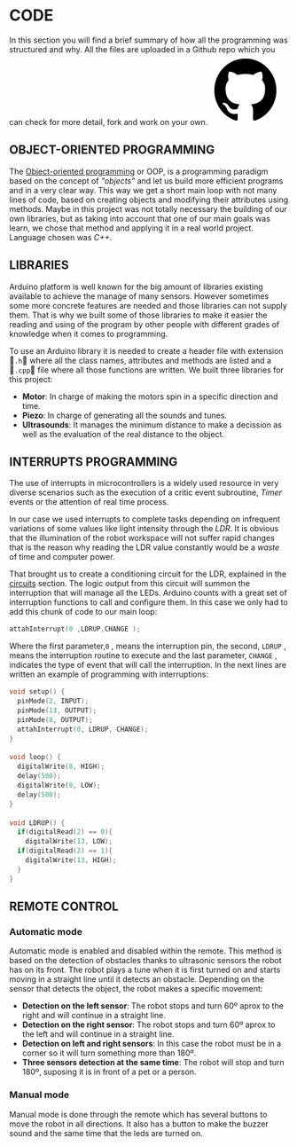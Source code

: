 # CODE
In this section you will find a brief summary of how all the programming was structured and why. All the files are uploaded in a Github repo which you can check for more detail, fork and work on your own.
[![github](../images/code/github.png)](https://github.com/pouyio/limpiosity)

## OBJECT-ORIENTED PROGRAMMING
The [Object-oriented programming](hthttps://en.wikipedia.org/wiki/Object-oriented_programming) or OOP, is a programming paradigm based on the concept of *"objects"* and let us build more efficient programs and in a very clear way. This way we get a short main loop with not many lines of code, based on creating objects and modifying their attributes using methods. Maybe in this project was not totally necessary the building of our own libraries, but as taking into account that one of our main goals was learn, we chose that method and applying it in a real world project. Language chosen was *C++*.

## LIBRARIES
Arduino platform is well known for the big amount of libraries existing available to achieve the manage of many sensors. However sometimes some more concrete features are needed and those libraries can not supply them. That is why we built some of those libraries to make it easier the reading and using of the program by other people with different grades of knowledge when it comes to programming.

To use an Arduino library it is needed to create a header file with extension `.h` where all the class names, attributes and methods are listed and a `.cpp` file where all those functions are written. We built three libraries for this project:
+ **Motor**: In charge of making the motors spin in a specific direction and time.
+ **Piezo**: In charge of generating all the sounds and tunes.
+ **Ultrasounds**: It manages the minimum distance to make a decission as well as the evaluation of the real distance to the object.

##  INTERRUPTS PROGRAMMING
The use of interrupts in microcontrollers is a widely used resource in very diverse scenarios such as the execution of a critic event subroutine, *Timer* events or the attention of real time process.

In our case we used interrupts to complete tasks depending on infrequent variations of some values like light intensity through the *LDR*. It is obvious that the illumination of the robot workspace will not suffer rapid changes that is the reason why reading the LDR value constantly would be a *waste* of time and computer power.

That brought us to create a conditioning circuit for the LDR, explained in the [circuits](./circuits.html) section. The logic output from this circuit will summon the interruption that will manage all the LEDs. Arduino counts with a great set of interruption functions to call and configure them. In this case we only had to add this chunk of code to our main loop:
```C++
attahInterrupt(0 ,LDRUP,CHANGE );
```
Where the first parameter,`0` , means the interruption pin, the second, `LDRUP` , means the interruption routine to execute and the last parameter, `CHANGE` , indicates the type of event that will call the interruption. In the next lines are written an example of programming with interruptions:

```c
void setup() {
  pinMode(2, INPUT);
  pinMode(13, OUTPUT);
  pinMode(8, OUTPUT);
  attahInterrupt(0, LDRUP, CHANGE);
}

void loop() {
  digitalWrite(8, HIGH);
  delay(500);
  digitalWrite(8, LOW);
  delay(500);
}

void LDRUP() {
  if(digitalRead(2) == 0){
    digitalWrite(13, LOW);
  if(digitalRead(2) == 1){
    digitalWrite(13, HIGH);
  }
}
```

## REMOTE CONTROL
### Automatic mode
Automatic mode is enabled and disabled within the remote. This method is based on the detection of obstacles thanks to ultrasonic sensors the robot has on its front. The robot plays a tune when it is first turned on and starts moving in a straight line until it detects an obstacle. Depending on the sensor that detects the object, the robot makes a specific movement:
+ **Detection on the left sensor**: The robot stops and turn 60º aprox to the right and will continue in a straight line.
+ **Detection on the right sensor**: The robot stops and turn 60º aprox to the left and will continue in a straight line.
+ **Detection on left and right sensors**: In this case the robot must be in a corner so it will turn something more than 180º.
+ **Three sensors detection at the same time**: The robot will stop and turn 180º, suposing it is in front of a pet or a person.

### Manual mode
Manual mode is done through the remote which has several buttons to move the robot in all directions. It also has a button to make the buzzer sound and the same time that the leds are turned on.
